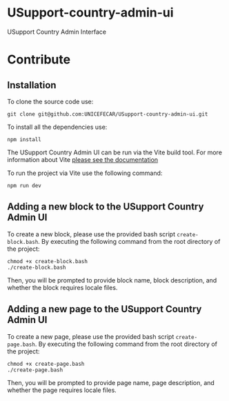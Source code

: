 # USupport-country-admin-ui

USupport Country Admin Interface

# Contribute

## Installation

To clone the source code use:

```
git clone git@github.com:UNICEFECAR/USupport-country-admin-ui.git
```

To install all the dependencies use:

```
npm install
```

The USupport Country Admin UI can be run via the Vite build tool. For more information about Vite [please see the documentation](https://vitejs.dev/guide)

To run the project via Vite use the following command:

```
npm run dev
```

## Adding a new block to the USupport Country Admin UI

To create a new block, please use the provided bash script `create-block.bash`. By executing the following command from the root directory of the project:

```
chmod +x create-block.bash
./create-block.bash
```

Then, you will be prompted to provide block name, block description, and whether the block requires locale files.

## Adding a new page to the USupport Country Admin UI

To create a new page, please use the provided bash script `create-page.bash`. By executing the following command from the root directory of the project:

```
chmod +x create-page.bash
./create-page.bash
```

Then, you will be prompted to provide page name, page description, and whether the page requires locale files.
